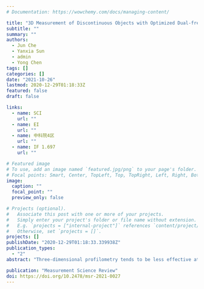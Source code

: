 ```yaml
---
# Documentation: https://wowchemy.com/docs/managing-content/

title: "3D Measurement of Discontinuous Objects with Optimized Dual-frequency Grating Profilometry"
subtitle: ""
summary: ""
authors:
  - Jun Che
  - Yanxia Sun
  - admin
  - Yong Chen
tags: []
categories: []
date: "2021-10-26"
lastmod: 2020-12-29T01:18:33Z
featured: false
draft: false

links:
  - name: SCI
    url: ""
  - name: EI
    url: ""
  - name: 中科院4区
    url: ""
  - name: IF 1.697
    url: ""

# Featured image
# To use, add an image named `featured.jpg/png` to your page's folder.
# Focal points: Smart, Center, TopLeft, Top, TopRight, Left, Right, BottomLeft, Bottom, BottomRight.
image:
  caption: ""
  focal_point: ""
  preview_only: false

# Projects (optional).
#   Associate this post with one or more of your projects.
#   Simply enter your project's folder or file name without extension.
#   E.g. `projects = ["internal-project"]` references `content/project/deep-learning/index.md`.
#   Otherwise, set `projects = []`.
projects: []
publishDate: "2020-12-29T01:18:33.339938Z"
publication_types:
  - "2"
abstract: "Three-dimensional profilometry tends to be less effective at measuring discontinuous surfaces. To overcome this problem, an optimized profilometry based on fringe projection is proposed in this paper. Due to the limitation of the shooting angle, there are projection blind spots on the surface of discontinuous objects. Since the noises and unwrapping errors are always localized at the projection blind spots, an algorithm is designed to determine the blind spots automatically with the light intensity difference information. Besides, in order to improve the measurement accuracy, a processing scheme is introduced to deal with the local height distortion introduced by the dual-frequency grating profilometry. Lots of measurement tests on various surfaces are carried out to assess the optimized profilometry, and experimental results indicate that the modified profilometry system works more robust with high reliability and accuracy in measuring different kinds of surfaces, especially discontinuous ones."

publication: "Measurement Science Review"
doi: https://doi.org/10.2478/msr-2021-0027
---
```

